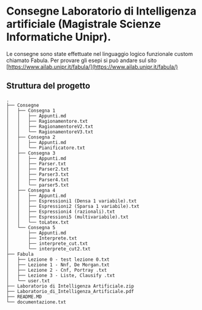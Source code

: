 # Consegne Laboratorio di Intelligenza artificiale (Magistrale Scienze Informatiche Unipr).

Le consegne sono state effettuate nel linguaggio logico funzionale custom chiamato Fabula.
Per provare gli esepi si può andare sul sito [https://www.ailab.unipr.it/fabula/](https://www.ailab.unipr.it/fabula/)

## Struttura del progetto
```
.
├── Consegne
│   ├── Consegna 1
│   │   ├── Appunti.md
│   │   ├── Ragionamentore.txt
│   │   ├── RagionamentoreV2.txt
│   │   └── RagionamentoreV3.txt
│   ├── Consegna 2
│   │   ├── Appunti.md
│   │   └── Pianificatore.txt
│   ├── Consegna 3
│   │   ├── Appunti.md
│   │   ├── Parser.txt
│   │   ├── Parser2.txt
│   │   ├── Parser3.txt
│   │   ├── Parser4.txt
│   │   └── parser5.txt
│   ├── Consegna 4
│   │   ├── Appunti.md
│   │   ├── Espressioni1 (Densa 1 variabile).txt
│   │   ├── Espressioni2 (Sparsa 1 variabile).txt
│   │   ├── Espressioni4 (razionali).txt
│   │   ├── Espressioni5 (multivariabile).txt
│   │   └── toLatex.txt
│   └── Consegna 5
│       ├── Appunti.md
│       ├── Interprete.txt
│       ├── interprete_cut.txt
│       └── interprete_cut2.txt
├── Fabula
│   ├── Lezione 0 - test lezione 0.txt
│   ├── Lezione 1 - Nnf, De Morgan.txt
│   ├── Lezione 2 - Cnf, Portray .txt
│   ├── Lezione 3 - Liste, Clausify .txt
│   └── user.txt
├── Laboratorio di Intelligenza Artificiale.zip
├── Laboratorio_di_Intelligenza_Artificiale.pdf
├── README.MD
└── documentazione.txt
```